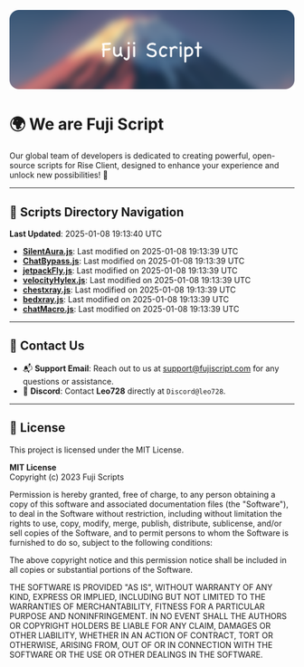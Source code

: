 ![Banner](.github/b.webp)

# 🌍 **We are Fuji Script**

Our global team of developers is dedicated to creating powerful, open-source scripts for Rise Client, designed to enhance your experience and unlock new possibilities! 🌟

---
<!-- SCRIPTS_NAVIGATION_START -->
## 📂 **Scripts Directory Navigation**

**Last Updated**: 2025-01-08 19:13:40 UTC

- **[SilentAura.js](scripts/SilentAura.js)**: Last modified on 2025-01-08 19:13:39 UTC
- **[ChatBypass.js](scripts/ChatBypass.js)**: Last modified on 2025-01-08 19:13:39 UTC
- **[jetpackFly.js](scripts/jetpackFly.js)**: Last modified on 2025-01-08 19:13:39 UTC
- **[velocityHylex.js](scripts/velocityHylex.js)**: Last modified on 2025-01-08 19:13:39 UTC
- **[chestxray.js](scripts/chestxray.js)**: Last modified on 2025-01-08 19:13:39 UTC
- **[bedxray.js](scripts/bedxray.js)**: Last modified on 2025-01-08 19:13:39 UTC
- **[chatMacro.js](scripts/chatMacro.js)**: Last modified on 2025-01-08 19:13:39 UTC

<!-- SCRIPTS_NAVIGATION_END -->

---

## 💬 **Contact Us**  
- 📬 **Support Email**: Reach out to us at [support@fujiscript.com](mailto:support@fujiscript.com) for any questions or assistance.  
- 💬 **Discord**: Contact **Leo728** directly at `Discord@leo728`.

---

## 📜 **License**

This project is licensed under the MIT License.  

**MIT License**  
Copyright (c) 2023 Fuji Scripts  

Permission is hereby granted, free of charge, to any person obtaining a copy of this software and associated documentation files (the "Software"), to deal in the Software without restriction, including without limitation the rights to use, copy, modify, merge, publish, distribute, sublicense, and/or sell copies of the Software, and to permit persons to whom the Software is furnished to do so, subject to the following conditions:  

The above copyright notice and this permission notice shall be included in all copies or substantial portions of the Software.  

THE SOFTWARE IS PROVIDED "AS IS", WITHOUT WARRANTY OF ANY KIND, EXPRESS OR IMPLIED, INCLUDING BUT NOT LIMITED TO THE WARRANTIES OF MERCHANTABILITY, FITNESS FOR A PARTICULAR PURPOSE AND NONINFRINGEMENT. IN NO EVENT SHALL THE AUTHORS OR COPYRIGHT HOLDERS BE LIABLE FOR ANY CLAIM, DAMAGES OR OTHER LIABILITY, WHETHER IN AN ACTION OF CONTRACT, TORT OR OTHERWISE, ARISING FROM, OUT OF OR IN CONNECTION WITH THE SOFTWARE OR THE USE OR OTHER DEALINGS IN THE SOFTWARE.  
